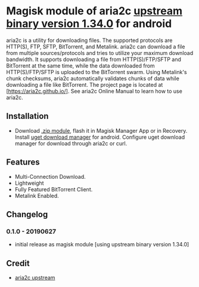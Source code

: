 # Magisk module of aria2c [upstream binary version 1.34.0](https://github.com/aria2/aria2/releases/tag/release-1.34.0) for android

aria2c is a utility for downloading files. The supported protocols are HTTP(S), FTP, SFTP, BitTorrent, and Metalink. aria2c can download a file from multiple sources/protocols and tries to utilize your maximum download bandwidth. It supports downloading a file from HTTP(S)/FTP/SFTP and BitTorrent at the same time, while the data downloaded from HTTP(S)/FTP/SFTP is uploaded to the BitTorrent swarm. Using Metalink's chunk checksums, aria2c automatically validates chunks of data while downloading a file like BitTorrent. The project page is located at [https://aria2c.github.io/]. See aria2c Online Manual to learn how to use aria2c.

## Installation
- Download [.zip module](https://github.com/Magisk-Modules-Repo/aria2c/releases), flash it in Magisk Manager App or in Recovery. Install [uget download manager](https://ugetdm.com/downloads/android/) for android. Configure uget download manager for download through aria2c or curl.

## Features
-    Multi-Connection Download.
-    Lightweight
-    Fully Featured BitTorrent Client.
-    Metalink Enabled.

## Changelog
### 0.1.0 - 20190627
- initial release as magisk module [using upstream binary version 1.34.0]

## Credit
- [aria2c upstream](https://github.com/aria2/aria2/releases)

